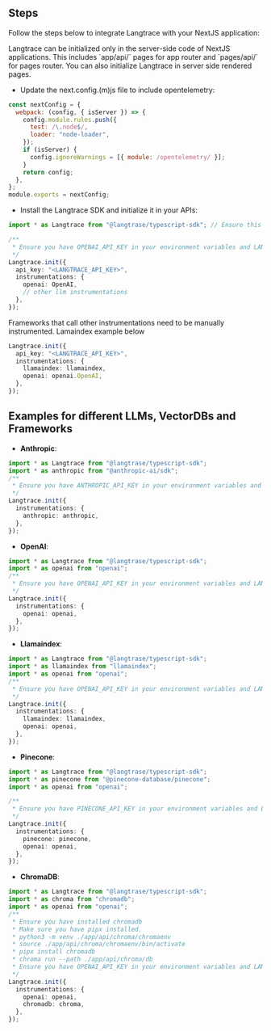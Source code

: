 
## Steps

Follow the steps below to integrate Langtrace with your NextJS application:

<Note>
  Langtrace can be initialized only in the server-side code of NextJS
  applications. This includes `app/api/` pages for app router and `pages/api/`
  for pages router. You can also initialize Langtrace in server side rendered
  pages.
</Note>

- Update the next.config.(m)js file to include opentelemetry:

```js
const nextConfig = {
  webpack: (config, { isServer }) => {
    config.module.rules.push({
      test: /\.node$/,
      loader: "node-loader",
    });
    if (isServer) {
      config.ignoreWarnings = [{ module: /opentelemetry/ }];
    }
    return config;
  },
};
module.exports = nextConfig;
```

- Install the Langtrace SDK and initialize it in your APIs:

```typescript Typescript
import * as Langtrace from "@langtrase/typescript-sdk"; // Ensure this import precedes any LLM module imports

/**
 * Ensure you have OPENAI_API_KEY in your environment variables and LANGTRACE_API_KEY in your environment variables
 */
Langtrace.init({
  api_key: "<LANGTRACE_API_KEY>",
  instrumentations: {
    openai: OpenAI,
    // other llm instrumentations
  },
});
```

Frameworks that call other instrumentations need to be manually instrumented. Lamaindex example below

```typescript Typescript
Langtrace.init({
  api_key: "<LANGTRACE_API_KEY>",
  instrumentations: {
    llamaindex: llamaindex,
    openai: openai.OpenAI,
  },
});
```

## Examples for different LLMs, VectorDBs and Frameworks

- **Anthropic**:

```typescript Typescript
import * as Langtrace from "@langtrase/typescript-sdk";
import * as anthropic from "@anthropic-ai/sdk";
/**
 * Ensure you have ANTHROPIC_API_KEY in your environment variables and LANGTRACE_API_KEY in your environment variables
 */
Langtrace.init({
  instrumentations: {
    anthropic: anthropic,
  },
});
```

- **OpenAI**:

```typescript Typescript
import * as Langtrace from "@langtrase/typescript-sdk";
import * as openai from "openai";
/**
 * Ensure you have OPENAI_API_KEY in your environment variables and LANGTRACE_API_KEY in your environment variables
 */
Langtrace.init({
  instrumentations: {
    openai: openai,
  },
});
```

- **Llamaindex**:

```typescript Typescript
import * as Langtrace from "@langtrase/typescript-sdk";
import * as llamaindex from "llamaindex";
import * as openai from "openai";
/**
 * Ensure you have OPENAI_API_KEY in your environment variables and LANGTRACE_API_KEY in your environment variables
 */
Langtrace.init({
  instrumentations: {
    llamaindex: llamaindex,
    openai: openai,
  },
});
```

- **Pinecone**:

```typescript Typescript
import * as Langtrace from "@langtrase/typescript-sdk";
import * as pinecone from "@pinecone-database/pinecone";
import * as openai from "openai";

/**
 * Ensure you have PINECONE_API_KEY in your environment variables and LANGTRACE_API_KEY in your environment variables
 */
Langtrace.init({
  instrumentations: {
    pinecone: pinecone,
    openai: openai,
  },
});
```

- **ChromaDB**:

```typescript Typescript
import * as Langtrace from "@langtrase/typescript-sdk";
import * as chroma from "chromadb";
import * as openai from "openai";
/**
 * Ensure you have installed chromadb
 * Make sure you have pipx installed.
 * python3 -m venv ./app/api/chroma/chromaenv
 * source ./app/api/chroma/chromaenv/bin/activate
 * pipx install chromadb
 * chroma run --path ./app/api/chroma/db
 * Ensure you have OPENAI_API_KEY in your environment variables and LANGTRACE_API_KEY in your environment variables
 */
Langtrace.init({
  instrumentations: {
    openai: openai,
    chromadb: chroma,
  },
});
```
